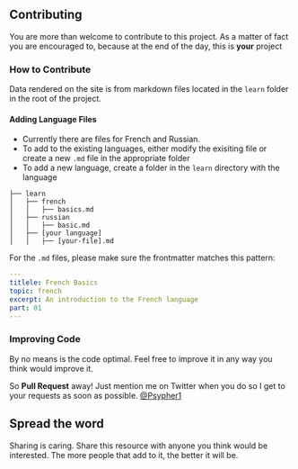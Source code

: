 ## Contributing

You are more than welcome to contribute to this project. As a matter of fact you are encouraged to, because at the end of the day, this is **your** project

### How to Contribute

Data rendered on the site is from markdown files located in the `learn` folder in the root of the project.

#### Adding Language Files

- Currently there are files for French and Russian.
- To add to the existing languages, either modify the exisiting file or create a new `.md` file in the appropriate folder
- To add a new language, create a folder in the `learn` directory with the language

```
├── learn
│   ├── french
│   │   ├── basics.md
│   ├── russian
│   │   ├── basic.md
│   ├── [your language]
│   │   ├── [your-file].md
```

For the `.md` files, please make sure the frontmatter matches this pattern:

```yml
---
titlele: French Basics
topic: french
excerpt: An introduction to the French language
part: 01
---
```

### Improving Code

By no means is the code optimal. Feel free to improve it in any way you think would improve it.

So **Pull Request** away! Just mention me on Twitter when you do so I get to your requests as soon as possible. [@Psypher1](https://twitter.com/Psypher1)

## Spread the word

Sharing is caring. Share this resource with anyone you think would be interested. The more people that add to it, the better it will be.

